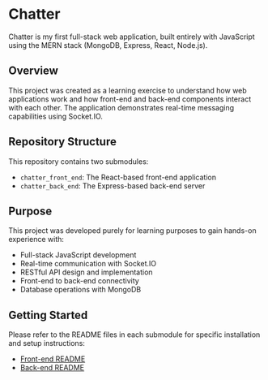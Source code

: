 # Chatter

Chatter is my first full-stack web application, built entirely with JavaScript using the MERN stack (MongoDB, Express, React, Node.js).

## Overview

This project was created as a learning exercise to understand how web applications work and how front-end and back-end components interact with each other. The application demonstrates real-time messaging capabilities using Socket.IO.

## Repository Structure

This repository contains two submodules:

- `chatter_front_end`: The React-based front-end application
- `chatter_back_end`: The Express-based back-end server

## Purpose

This project was developed purely for learning purposes to gain hands-on experience with:

- Full-stack JavaScript development
- Real-time communication with Socket.IO
- RESTful API design and implementation
- Front-end to back-end connectivity
- Database operations with MongoDB

## Getting Started

Please refer to the README files in each submodule for specific installation and setup instructions:

- [Front-end README](https://github.com/tawfiqAK17/Chatter_front_end)
- [Back-end README](https://github.com/tawfiqAK17/Chatter_back_end)
